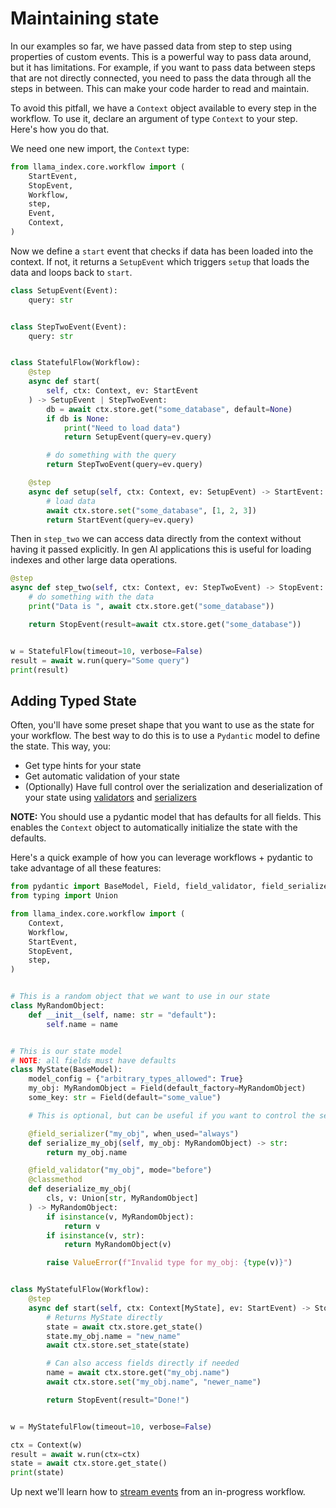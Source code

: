 # Maintaining state

In our examples so far, we have passed data from step to step using properties of custom events. This is a powerful way to pass data around, but it has limitations. For example, if you want to pass data between steps that are not directly connected, you need to pass the data through all the steps in between. This can make your code harder to read and maintain.

To avoid this pitfall, we have a `Context` object available to every step in the workflow. To use it, declare an argument of type `Context` to your step. Here's how you do that.

We need one new import, the `Context` type:

```python
from llama_index.core.workflow import (
    StartEvent,
    StopEvent,
    Workflow,
    step,
    Event,
    Context,
)
```

Now we define a `start` event that checks if data has been loaded into the context. If not, it returns a `SetupEvent` which triggers `setup` that loads the data and loops back to `start`.

```python
class SetupEvent(Event):
    query: str


class StepTwoEvent(Event):
    query: str


class StatefulFlow(Workflow):
    @step
    async def start(
        self, ctx: Context, ev: StartEvent
    ) -> SetupEvent | StepTwoEvent:
        db = await ctx.store.get("some_database", default=None)
        if db is None:
            print("Need to load data")
            return SetupEvent(query=ev.query)

        # do something with the query
        return StepTwoEvent(query=ev.query)

    @step
    async def setup(self, ctx: Context, ev: SetupEvent) -> StartEvent:
        # load data
        await ctx.store.set("some_database", [1, 2, 3])
        return StartEvent(query=ev.query)
```

Then in `step_two` we can access data directly from the context without having it passed explicitly. In gen AI applications this is useful for loading indexes and other large data operations.

```python
@step
async def step_two(self, ctx: Context, ev: StepTwoEvent) -> StopEvent:
    # do something with the data
    print("Data is ", await ctx.store.get("some_database"))

    return StopEvent(result=await ctx.store.get("some_database"))


w = StatefulFlow(timeout=10, verbose=False)
result = await w.run(query="Some query")
print(result)
```

## Adding Typed State

Often, you'll have some preset shape that you want to use as the state for your workflow. The best way to do this is to use a `Pydantic` model to define the state. This way, you:

- Get type hints for your state
- Get automatic validation of your state
- (Optionally) Have full control over the serialization and deserialization of your state using [validators](https://docs.pydantic.dev/latest/concepts/validators/) and [serializers](https://docs.pydantic.dev/latest/concepts/serialization/#custom-serializers)

**NOTE:** You should use a pydantic model that has defaults for all fields. This enables the `Context` object to automatically initialize the state with the defaults.

Here's a quick example of how you can leverage workflows + pydantic to take advantage of all these features:

```python
from pydantic import BaseModel, Field, field_validator, field_serializer
from typing import Union

from llama_index.core.workflow import (
    Context,
    Workflow,
    StartEvent,
    StopEvent,
    step,
)


# This is a random object that we want to use in our state
class MyRandomObject:
    def __init__(self, name: str = "default"):
        self.name = name


# This is our state model
# NOTE: all fields must have defaults
class MyState(BaseModel):
    model_config = {"arbitrary_types_allowed": True}
    my_obj: MyRandomObject = Field(default_factory=MyRandomObject)
    some_key: str = Field(default="some_value")

    # This is optional, but can be useful if you want to control the serialization of your state!

    @field_serializer("my_obj", when_used="always")
    def serialize_my_obj(self, my_obj: MyRandomObject) -> str:
        return my_obj.name

    @field_validator("my_obj", mode="before")
    @classmethod
    def deserialize_my_obj(
        cls, v: Union[str, MyRandomObject]
    ) -> MyRandomObject:
        if isinstance(v, MyRandomObject):
            return v
        if isinstance(v, str):
            return MyRandomObject(v)

        raise ValueError(f"Invalid type for my_obj: {type(v)}")


class MyStatefulFlow(Workflow):
    @step
    async def start(self, ctx: Context[MyState], ev: StartEvent) -> StopEvent:
        # Returns MyState directly
        state = await ctx.store.get_state()
        state.my_obj.name = "new_name"
        await ctx.store.set_state(state)

        # Can also access fields directly if needed
        name = await ctx.store.get("my_obj.name")
        await ctx.store.set("my_obj.name", "newer_name")

        return StopEvent(result="Done!")


w = MyStatefulFlow(timeout=10, verbose=False)

ctx = Context(w)
result = await w.run(ctx=ctx)
state = await ctx.store.get_state()
print(state)
```


Up next we'll learn how to [stream events](stream.md) from an in-progress workflow.
